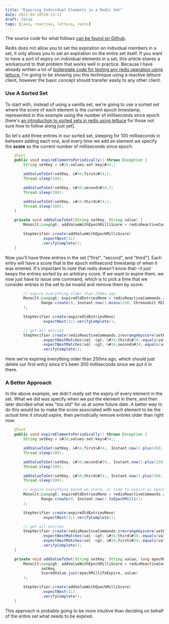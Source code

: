 ```yaml
---
title: "Expiring Individual Elements in a Redis Set"
date: 2021-04-18T20:13:11
draft: false
tags: [java, reactive, lettuce, redis]
---
```


The source code for what follows [can be found on Github](https://github.com/nfisher23/reactive-programming-webflux).

Redis does not allow you to set the expiration on individual members in a set, it only allows you to set an expiration on the entire set itself. If you want to have a sort of expiry on individual elements in a set, this article shares a workaround to that problem that works well in practice. Because I have already written a lot of [boilerplate code for testing any redis operation using lettuce](https://nickolasfisher.com/blog/How-to-use-Embedded-Redis-to-Test-a-Lettuce-Client-in-Spring-Boot-Webflux), I&#39;m going to be showing you this technique using a reactive lettuce client, however the basic concept should transfer easily to any other client.

### Use A Sorted Set

To start with, instead of using a vanilla set, we&#39;re going to use a sorted set where the score of each element is the current epoch timestamp, represented in this example using the number of milliseconds since epoch \[here&#39;s [an introduction to sorted sets in redis using lettuce](https://nickolasfisher.com/blog/A-Guide-to-Operating-on-Sorted-Sets-in-Redis-with-Lettuce) for those not sure how to follow along just yet\].

So let&#39;s add three entries in our sorted set, sleeping for 100 milliseconds in between adding each one, and every time we add an element we specify the **score** as the current number of milliseconds since epoch:

```java
    @Test
    public void expireElementsPeriodically() throws Exception {
        String setKey = &#34;values-set-key&#34;;

        addValueToSet(setKey, &#34;first&#34;);
        Thread.sleep(100);

        addValueToSet(setKey, &#34;second&#34;);
        Thread.sleep(100);

        addValueToSet(setKey, &#34;third&#34;);
        Thread.sleep(100);
    }

    private void addValueToSet(String setKey, String value) {
        Mono&lt;Long&gt; addValueWithEpochMilliScore = redisReactiveCommands.zadd(setKey, ScoredValue.just(Instant.now().toEpochMilli(), value));

        StepVerifier.create(addValueWithEpochMilliScore)
                .expectNext(1L)
                .verifyComplete();
    }

```

Now you&#39;ll have three entries in the set \[&#34;first&#34;, &#34;second&#34;, and &#34;third&#34;\]. Each entry will have a score that is the epoch millisecond timestamp of when it was entered. It&#39;s important to note that redis doesn&#39;t know that--it just keeps the entries sorted by an arbitrary score. If we want to expire them, we now just have to issue one command, which is to pick a time that we consider entries in the set to be invalid and remove them by score:

```java
        // expire everything older than 250ms ago
        Mono&lt;Long&gt; expireOldEntriesMono = redisReactiveCommands.zremrangebyscore(setKey,
                Range.create(0, Instant.now().minus(250, ChronoUnit.MILLIS).toEpochMilli())
        );

        StepVerifier.create(expireOldEntriesMono)
                .expectNext(1L).verifyComplete();

        // get all entries
        StepVerifier.create(redisReactiveCommands.zrevrangebyscore(setKey, Range.unbounded()))
                .expectNextMatches(val -&gt; &#34;third&#34;.equals(val))
                .expectNextMatches(val -&gt; &#34;second&#34;.equals(val))
                .verifyComplete();

```

Here we&#39;re expiring everything older than 250ms ago, which should just delete our first entry since it&#39;s been 300 milliseconds since we put it in there.

### A Better Approach

In the above example, we didn&#39;t _really_ set the expiry of every element in the set. What we did was specify when we put the element in there, and then later decided what was &#34;too old&#34; for us at some future date. A better way to do this would be to make the score associated with each element to be the _actual time it should expire_, then periodically remove entries older than right now:

```java
    @Test
    public void expireElementsPeriodically() throws Exception {
        String setKey = &#34;values-set-key&#34;;

        addValueToSet(setKey, &#34;first&#34;, Instant.now().plus(450, ChronoUnit.MILLIS).toEpochMilli());
        Thread.sleep(100);

        addValueToSet(setKey, &#34;second&#34;, Instant.now().plus(150, ChronoUnit.MILLIS).toEpochMilli());
        Thread.sleep(100);

        addValueToSet(setKey, &#34;third&#34;, Instant.now().plus(500, ChronoUnit.MILLIS).toEpochMilli());
        Thread.sleep(100);

        // expire everything based on score, or time to expire as epoch millisecond
        Mono&lt;Long&gt; expireOldEntriesMono = redisReactiveCommands.zremrangebyscore(setKey,
                Range.create(0, Instant.now().toEpochMilli())
        );

        StepVerifier.create(expireOldEntriesMono)
                .expectNext(1L).verifyComplete();

        // get all entries
        StepVerifier.create(redisReactiveCommands.zrevrangebyscore(setKey, Range.unbounded()))
                .expectNextMatches(val -&gt; &#34;third&#34;.equals(val))
                .expectNextMatches(val -&gt; &#34;first&#34;.equals(val))
                .verifyComplete();
    }

    private void addValueToSet(String setKey, String value, long epochMilliToExpire) {
        Mono&lt;Long&gt; addValueWithEpochMilliScore = redisReactiveCommands.zadd(
                setKey,
                ScoredValue.just(epochMilliToExpire, value)
        );

        StepVerifier.create(addValueWithEpochMilliScore)
                .expectNext(1L)
                .verifyComplete();
    }

```

This approach is probably going to be more intuitive than deciding on behalf of the entire set what needs to be expired.
